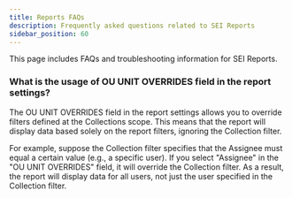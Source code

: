 ```yaml
---
title: Reports FAQs
description: Frequently asked questions related to SEI Reports
sidebar_position: 60
---
```


This page includes FAQs and troubleshooting information for SEI Reports.

### What is the usage of OU UNIT OVERRIDES field in the report settings?

The OU UNIT OVERRIDES field in the report settings allows you to override filters defined at the Collections scope. This means that the report will display data based solely on the report filters, ignoring the Collection filter.

For example, suppose the Collection filter specifies that the Assignee must equal a certain value (e.g., a specific user). If you select "Assignee" in the "OU UNIT OVERRIDES" field, it will override the Collection filter. As a result, the report will display data for all users, not just the user specified in the Collection filter.